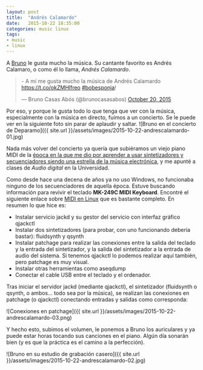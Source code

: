 ```yaml
---
layout: post
title:  "Andrés Calamardo"
date:   2015-10-22 18:35:00
categories: music linux
tags:
- music
- linux
---
```


A [Bruno](https://twitter.com/brunocasasabos) le gusta mucho la música. Su cantante favorito es Andrés Calamaro, o como él lo llama, _Andrés Calamardo_. 

<blockquote class="twitter-tweet" lang="en"><p lang="es" dir="ltr">- A mí me gusta mucho la música de Andrés Calamardo <a href="https://t.co/okZMHlfreo">https://t.co/okZMHlfreo</a> <a href="https://twitter.com/hashtag/bobesponja?src=hash">#bobesponja</a>!</p>&mdash; Bruno Casas Abós (@brunocasasabos) <a href="https://twitter.com/brunocasasabos/status/656448685660835841">October 20, 2015</a></blockquote>
<script async src="//platform.twitter.com/widgets.js" charset="utf-8"></script>

Por eso, y porque le gusta todo lo que tenga que ver con la música, especialmente con la música en directo, fuimos a un concierto. Se le puede ver en la siguiente foto sin parar de aplaudir y saltar.
![Bruno en el concierto de Deparamo]({{ site.url }}/assets/images/2015-10-22-andrescalamardo-01.jpg)

Nada más volver del concierto ya quería que subiéramos un viejo piano MIDI de la [época en la que me dio por aprender a usar sintetizadores y secuenciadores siendo una estrella de la música electrónica](https://play.spotify.com/track/2zEs4q3fAFTHDnxXe9R3ah), y me apunté a clases de _Audio digital_ en la Universidad.

Como desde hace una decena de años ya no uso Windows, no funcionaba ninguno de los secuenciadores de aquella época. Estuve buscando información para revivir el teclado **MK-249C MIDI Keyboard**. Encontré el siguiente enlace sobre [MIDI en Linux](http://tedfelix.com/linux/linux-midi.html) que es bastante completo. En resumen lo que hice es:

* Instalar servicio jackd y su gestor del servicio con interfaz gráfico qjackctl
* Instalar dos sintetizadores (para probar, con uno funcionando debería bastar): fluidsynth y qsynth
* Instalar patchage para realizar las conexiones entre la salida del teclado y la entrada del sintetizador, y la salida del sintetizador a la entrada de audio del sistema. Si tenemos qjackctl lo podemos realizar aquí también, pero patchage es muy visual.
* Instalar otras herramientas como aseqdump
* Conectar el cable USB entre el teclado y el ordenador.

Tras iniciar el servidor jackd (mediante qjackctl), el sintetizador (fluidsynth o qsynth, o ambos... todo sea por la música), se realizan las conexiones en patchage (o qjackctl) conectando entradas y salidas como corresponda:

![Conexiones en patchage]({{ site.url }}/assets/images/2015-10-22-andrescalamardo-03.png)

Y hecho esto, subimos el volumen, le ponemos a Bruno los auriculares y ya puede estar horas tocando sus canciones en el piano. Algún día sonarán bien (y es que la práctica es el camino a la perfección).

![Bruno en su estudio de grabación casero]({{ site.url }}/assets/images/2015-10-22-andrescalamardo-02.jpg)

